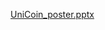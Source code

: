 [UniCoin_poster.pptx](https://github.com/CSC493-Computing-Design-Practicum/2023-fall-project-JoyMirembe/files/13587305/UniCoin_poster.pptx)
